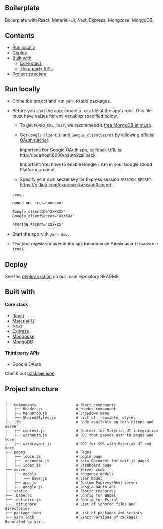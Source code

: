 ## Boilerplate
Boilerplate with React, Material-UI, Next, Express, Mongoose, MongoDB.


## Contents
- [Run locally](#run-locally)
- [Deploy](#deploy)
- [Built with](#built-with)
  - [Core stack](#core-stack)
  - [Third party APIs](#third-party-apis)
- [Project structure](#project-structure)


## Run locally
- Clone the project and run `yarn` to add packages.
- Before you start the app, create a `.env` file at the app's root. This file must have values for env variables specified below.
  - To get `MONGO_URL_TEST`, we recommend a [free MongoDB at mLab](http://docs.mlab.com/).
  - Get `Google_clientID` and `Google_clientSecret` by following [official OAuth tutorial](https://developers.google.com/identity/sign-in/web/sign-in#before_you_begin).

    Important: For Google OAuth app, callback URL is: http://localhost:8000/oauth2callback
    
    Important: You have to enable Google+ API in your Google Cloud Platform account.

  - Specify your own secret key for Express session `SESSION_SECRET`: https://github.com/expressjs/session#secret.

  `.env` :
  ```
  MONGO_URL_TEST="XXXXXX"

  Google_clientID="XXXXXX"
  Google_clientSecret="XXXXXX"

  SESSION_SECRET="XXXXXX"
  ```
  
- Start the app with `yarn dev`.
- The _first registered user_ in the app becomes an Admin user (`"isAdmin": true`).


## Deploy
See the [deploy section](https://github.com/builderbook/builderbook#deploy) on our main repository README.


## Built with

#### Core stack
- [React](https://github.com/facebook/react)
- [Material-UI](https://github.com/mui-org/material-ui)
- [Next](https://github.com/zeit/next.js)
- [Express](https://github.com/expressjs/express)
- [Mongoose](https://github.com/Automattic/mongoose)
- [MongoDB](https://github.com/mongodb/mongo)

#### Third party APIs
- Google OAuth

Check out [package.json](https://github.com/builderbook/builderbook/blob/master/boilerplate/package.json).


## Project structure

```
.
├── components                  # React components
│   ├── Header.js               # Header component
│   ├── MenuDrop.js             # Dropdown menu
│   ├── SharedStyles.js         # List of _reusable_ styles
├── lib                         # Code available on both client and server
│   ├── context.js              # Context for Material-UI integration
│   ├── withAuth.js             # HOC that passes user to pages and more
│   ├── withLayout.js           # HOC for SSR with Material-UI and more
├── pages                       # Pages
│   ├── login.js                # Login page
│   ├── _document.js            # Main Document for Next.js pages
│   ├── index.js                # Dashboard page
├── server                      # Server code
│   ├── models                  # Mongoose models
│   │   ├── User.js             # User model
│   ├── app.js                  # Custom Express/Next server
│   ├── google.js               # Google OAuth API
├── static                      # Static resources
├── .babelrc                    # Config for Babel
├── .eslintrc.js                # Config for Eslint
├── .gitignore                  # List of ignored files and directories
├── package.json                # List of packages and scripts
├── yarn.lock                   # Exact versions of packages. Generated by yarn.

```
